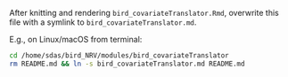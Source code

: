 After knitting and rendering `bird_covariateTranslator.Rmd`, overwrite this file with a symlink to `bird_covariateTranslator.md`.

E.g., on Linux/macOS from terminal:

```bash
cd /home/sdas/bird_NRV/modules/bird_covariateTranslator
rm README.md && ln -s bird_covariateTranslator.md README.md
```
